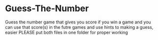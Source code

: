 # Guess-The-Number
Guess the number game that gives you score if you win a game and you can use that score(s) in the futre games and use hints
to making a guess, easier
PLEASE put both files in one folder for proper working
